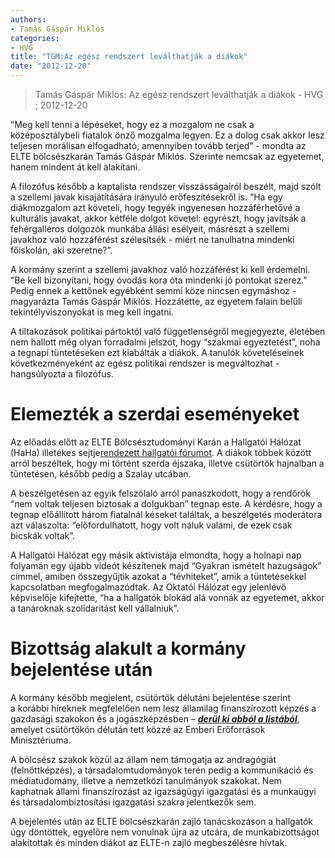 ```yaml
---
authors: 
- Tamás Gáspár Miklós
categories: 
- HVG
title: "TGM:Az egész rendszert leválthatják a diákok"
date: "2012-12-20"
---
```

> Tamás Gáspár Miklós: Az egész rendszert leválthatják a diákok - HVG ; 2012-12-20

“Meg kell tenni a lépéseket, hogy ez a mozgalom ne csak a középosztálybeli fiatalok önző mozgalma legyen. Ez a dolog csak akkor lesz teljesen morálisan elfogadható, amennyiben tovább terjed” - mondta az ELTE bölcsészkarán Tamás Gáspár Miklós. Szerinte nemcsak az egyetemet, hanem mindent át kell alakítani.

A filozófus később a kaptalista rendszer visszásságairól beszélt, majd szólt a szellemi javak kisajátítására irányuló erőfeszítésekről is. “Ha egy diákmozgalom azt követeli, hogy tegyék ingyenesen hozzáférhetővé a kulturális javakat, akkor kétféle dolgot követel: egyrészt, hogy javítsák a fehérgalléros dolgozók munkába állási esélyeit, másrészt a szellemi javakhoz való hozzáférést szélesítsék - miért ne tanulhatna mindenki főiskolán, aki szeretne?”.

A kormány szerint a szellemi javakhoz való hozzáférést ki kell érdemelni. “Be kell bizonyítani, hogy óvodás kora óta mindenki jó pontokat szerez.” Pedig ennek a kettőnek egyébként semmi köze nincsen egymáshoz - magyarázta Tamás Gáspár Miklós. Hozzátette, az egyetem falain belüli tekintélyviszonyokat is meg kell ingatni.

A tiltakozások politikai pártoktól való függetlenségről megjegyezte, életében nem hallott még olyan forradalmi jelszót, hogy “szakmai egyeztetést”, noha a tegnapi tüntetéseken ezt kiabálták a diákok. A tanulók követeléseinek következményeként az egész politikai rendszer is megváltozhat - hangsúlyozta a filozófus.

Elemezték a szerdai eseményeket
===============================

Az előadás előtt az ELTE Bölcsésztudományi Karán a Hallgatói Hálózat (HaHa) illetékes sejtje[rendezett hallgatói fórumot](http://hvg.hu/itthon/20121220_Az_ELTE_bolcseszkaran_gyulnek_a_diakok). A diákok többek között arról beszéltek, hogy mi történt szerda éjszaka, illetve csütörtök hajnalban a tüntetésen, később pedig a Szalay utcában.

A beszélgetésen az egyik felszólaló arról panaszkodott, hogy a rendőrök “nem voltak teljesen biztosak a dolgukban” tegnap este. A kérdésre, hogy a tegnap előállított három fiatalnál késeket találtak, a beszélgetés moderátora azt válaszolta: “előfordulhatott, hogy volt náluk valami, de ezek csak bicskák voltak”.

A Hallgatói Hálózat egy másik aktivistája elmondta, hogy a holnapi nap folyamán egy újabb videót készítenek majd “Gyakran ismételt hazugságok” címmel, amiben összegyűjtik azokat a “tévhiteket”, amik a tüntetésekkel kapcsolatban megfogalmazódtak. Az Oktatói Hálózat egy jelenlévő képviselője kifejtette, “ha a hallgatók blokád alá vonnák az egyetemet, akkor a tanároknak szolidaritást kell vállalniuk”.

Bizottság alakult a kormány bejelentése után
============================================

A kormány később megjelent, csütörtök délutáni bejelentése szerint a korábbi híreknek megfelelően nem lesz államilag finanszírozott képzés a gazdasági szakokon és a jogászképzésben – [***derül ki abból a listából***](http://www.kormany.hu/hu/emberi-eroforrasok-miniszteriuma/hirek/dontott-a-miniszter-a-magyar-allami-osztondijas-szakokrol), amelyet csütörtökön délután tett közzé az Emberi Erőforrások Minisztériuma.

A bölcsész szakok közül az állam nem támogatja az andragógiát (felnőttképzés), a társadalomtudományok terén pedig a kommunikáció és médiatudomány, illetve a nemzetközi tanulmányok szakokat. Nem kaphatnak állami finanszírozást az igazságügyi igazgatási és a munkaügyi és társadalombiztosítási igazgatási szakra jelentkezők sem.

A bejelentés után az ELTE bölcsészkarán zajló tanácskozáson a hallgatók úgy döntöttek, egyelőre nem vonulnak újra az utcára, de munkabizottságot alakítottak és minden diákot az ELTE-n zajló megbeszélésre hívtak.

